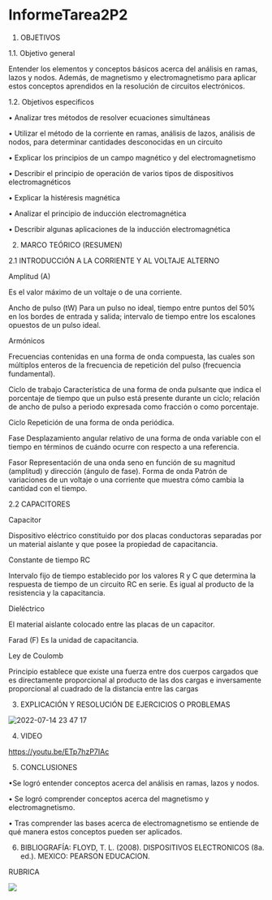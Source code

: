 # InformeTarea2P2

1. OBJETIVOS

1.1.	Objetivo general

Entender los elementos y conceptos básicos acerca del análisis en ramas, lazos y nodos. Además, de magnetismo y electromagnetismo para aplicar estos conceptos aprendidos en la resolución de circuitos electrónicos.

1.2.	Objetivos especificos

•	Analizar tres métodos de resolver ecuaciones simultáneas

•	Utilizar el método de la corriente en ramas, análisis de lazos, análisis de nodos, para determinar cantidades desconocidas en un circuito

•	Explicar los principios de un campo magnético y del electromagnetismo

•	Describir el principio de operación de varios tipos de dispositivos electromagnéticos

•	Explicar la histéresis magnética

•	Analizar el principio de inducción electromagnética

•	Describir algunas aplicaciones de la inducción electromagnética

2. MARCO TEÓRICO (RESUMEN)

2.1	INTRODUCCIÓN A LA CORRIENTE Y AL VOLTAJE ALTERNO

Amplitud (A)

Es el valor máximo de un voltaje o de una corriente.

Ancho de pulso (tW) 
Para un pulso no ideal, tiempo entre puntos del 50% en los bordes de entrada y salida; intervalo de tiempo entre los escalones opuestos de un pulso ideal.

Armónicos 

Frecuencias contenidas en una forma de onda compuesta, las cuales son múltiplos enteros de
la frecuencia de repetición del pulso (frecuencia fundamental).

Ciclo de trabajo 
Característica de una forma de onda pulsante que indica el porcentaje de tiempo que un
pulso está presente durante un ciclo; relación de ancho de pulso a periodo expresada como fracción o como
porcentaje.

Ciclo Repetición de una forma de onda periódica.

Fase Desplazamiento angular relativo de una forma de onda variable con el tiempo en términos de cuándo ocurre con respecto a una referencia.

Fasor
Representación de una onda seno en función de su magnitud (amplitud) y dirección (ángulo de fase).
Forma de onda Patrón de variaciones de un voltaje o una corriente que muestra cómo cambia la cantidad
con el tiempo. 

2.2	CAPACITORES

Capacitor 

Dispositivo eléctrico constituido por dos placas conductoras separadas por un material aislante y que posee la propiedad de capacitancia.

Constante de tiempo RC 

Intervalo fijo de tiempo establecido por los valores R y C que determina la respuesta de tiempo de un circuito RC en serie. Es igual al producto de la resistencia y la capacitancia.

Dieléctrico 

El material aislante colocado entre las placas de un capacitor.

Farad (F) 
Es la unidad de capacitancia.

Ley de Coulomb

Principio establece que existe una fuerza entre dos cuerpos cargados que es directamente proporcional al producto de las dos cargas e inversamente proporcional al cuadrado de la distancia
entre las cargas

3. EXPLICACIÓN Y RESOLUCIÓN DE EJERCICIOS O PROBLEMAS

![2022-07-14 23 47 17](https://user-images.githubusercontent.com/104941068/179152800-ed06abaa-c304-4b19-8c71-c974c7d5d96e.png)

4. VIDEO

https://youtu.be/ETp7hzP7IAc

5. CONCLUSIONES

•Se logró entender conceptos acerca del análisis en ramas, lazos y nodos. 

•	Se logró comprender conceptos acerca del magnetismo y electromagnetismo.

•	Tras comprender las bases acerca de electromagnetismo se entiende de qué manera estos conceptos pueden ser aplicados.

6. BIBLIOGRAFÍA:
FLOYD, T. L. (2008). DISPOSITIVOS ELECTRONICOS (8a. ed.). MEXICO: PEARSON EDUCACION.

RUBRICA

![](https://github.com/doalulema/InformeTarea/blob/main/Tarea.png)
